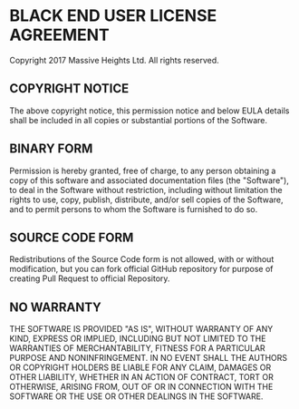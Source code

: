 # BLACK END USER LICENSE AGREEMENT
Copyright 2017 Massive Heights Ltd. All rights reserved.

## COPYRIGHT NOTICE
The above copyright notice, this permission notice and below EULA details shall
be included in all copies or substantial portions of the Software.

## BINARY FORM
Permission is hereby granted, free of charge, to any person obtaining a copy of
this software and associated documentation files (the "Software"), to deal in
the Software without restriction, including without limitation the rights to
use, copy, publish, distribute, and/or sell copies of the Software, and to
permit persons to whom the Software is furnished to do so.

## SOURCE CODE FORM
Redistributions of the Source Code form is not allowed, with or without
modification, but you can fork official GitHub repository for purpose of
creating Pull Request to official Repository.

## NO WARRANTY
THE SOFTWARE IS PROVIDED "AS IS", WITHOUT WARRANTY OF ANY KIND, EXPRESS OR
IMPLIED, INCLUDING BUT NOT LIMITED TO THE WARRANTIES OF MERCHANTABILITY,
FITNESS FOR A PARTICULAR PURPOSE AND NONINFRINGEMENT. IN NO EVENT SHALL THE
AUTHORS OR COPYRIGHT HOLDERS BE LIABLE FOR ANY CLAIM, DAMAGES OR OTHER
LIABILITY, WHETHER IN AN ACTION OF CONTRACT, TORT OR OTHERWISE, ARISING FROM,
OUT OF OR IN CONNECTION WITH THE SOFTWARE OR THE USE OR OTHER DEALINGS IN THE
SOFTWARE.
